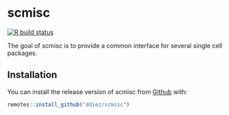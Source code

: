 
<!-- README.md is generated from README.Rmd. Please edit that file -->

# scmisc

[![R build
status](https://github.com/ddiez/scmisc/workflows/R-CMD-check/badge.svg)](https://github.com/ddiez/scmisc/actions)

The goal of scmisc is to provide a common interface for several single
cell packages.

## Installation

You can install the release version of scmisc from
[Github](https://github.com/ddiez/scmisc) with:

``` r
remotes::install_github("ddiez/scmisc")
```
